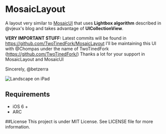 # MosaicLayout
A layout very similar to [MosaicUI](https://github.com/betzerra/MosaicUI) that uses **Lightbox algorithm** described in @vjeux's blog and takes advantage of **UICollectionView**.

**VERY IMPORTANT STUFF:** Latest commits will be found in https://github.com/TwoTinedFork/MosaicLayout
I'll be maintaining this UI with @Chompas under the name of TwoTinedFork (https://github.com/TwoTinedFork/)
Thanks a lot for your support in MosaicLayout and MosaicUI

Sincerely, @betzerra

![Landscape on iPad](http://www.betzerra.com.ar/wp-content/uploads/2013/02/Photo-Feb-17-6-29-14-PM.png)

## Requirements
- iOS 6 +
- ARC

##License
This project is under MIT License. See LICENSE file for more information.

